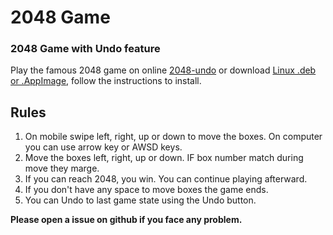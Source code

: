 # 2048 Game

### 2048 Game with Undo feature

Play the famous 2048 game on online [2048-undo](https://2048-undo.netlify.app/) or download [Linux .deb or .AppImage](https://github.com/kawsaramin101/2048/releases/tag/Linux), follow the instructions to install.

## Rules

1. On mobile swipe left, right, up or down to move the boxes. On computer you can use arrow key or AWSD keys.
2. Move the boxes left, right, up or down. IF box number match during
   move they marge.
3. If you can reach 2048, you win. You can continue playing afterward.
4. If you don't have any space to move boxes the game ends.
5. You can Undo to last game state using the Undo button.

**Please open a issue on github if you face any problem.**
